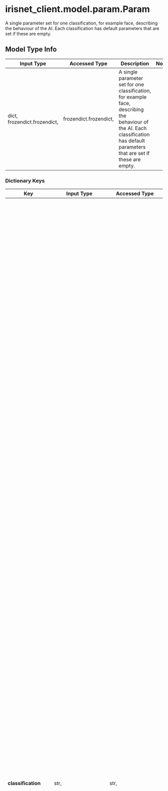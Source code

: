 # irisnet_client.model.param.Param

A single parameter set for one classification, for example face, describing the behaviour of the AI. Each classification has default parameters that are set if these are empty.

## Model Type Info
Input Type | Accessed Type | Description | Notes
------------ | ------------- | ------------- | -------------
dict, frozendict.frozendict,  | frozendict.frozendict,  | A single parameter set for one classification, for example face, describing the behaviour of the AI. Each classification has default parameters that are set if these are empty. | 

### Dictionary Keys
Key | Input Type | Accessed Type | Description | Notes
------------ | ------------- | ------------- | ------------- | -------------
**classification** | str,  | str,  | The classification of the object, that the element refers to. The following is a tree representation of the prototypes and their containing classifications. Default parameter values are defined per classification object. The default values of &#x27;min&#x27;, &#x27;max&#x27; and &#x27;drawMode&#x27; are witten after the name of the classification object in that order. Use the prototype names to set parameters to all of the containing classifications. ##### nudityCheck &gt; _A prototype containing classifications for basic human attributes and sexual contents. This prototype and the containing classifications are activated by default_ * _face_ _(1, 3, 0)_ * _hand_ _(0, -1, 0)_ * _foot_ _(0, -1, 0)_ * _footwear_ _(0, -1, 0)_ * _chest_ _(0, -1, 0)_ * _breast_ _(0, 0, 2)_ * _vulva_ _(0, 0, 2)_ * _penis_ _(0, 0, 2)_ * _vagina_ _(0, 0, 2)_ * _buttocks_ _(0, 0, 2)_ * _anus_ _(0, 0, 2)_ * _toy_ _(0, -1, 0)_ * _oral_ _(0, 0, 2)_ * _penetration_ _(0, 0, 2)_ ##### ageEstimation &gt; _Contains classification objects for estimating the age of a human face. This prototype activates nudityCheck_ * _child (*)_ _(0, 0, 6)_ * _adult (*)_ _(0, -1, 0)_ * _senior (*)_ _(0, -1, 0)_ * _pose_ _(0, 0, 0)_ - The age can not be estimated, due to a pose that hides facial features. ##### attributesCheck &gt; _Contains classification objects for various attributes of the human face. This prototype activates nudityCheck_ * _female (*)_ _(0, -1, 0)_ * _male (*)_ _(0, -1, 0)_ * _hair_ _(0, -1, 0)_ * _hairless_ _(0, -1, 0)_ * _beard_ _(0, -1, 0)_ * _moustache_ _(0, -1, 0)_ * _headpiece_ _(0, -1, 0)_ * _glasses_ _(0, -1, 0)_ * _sunglasses_ _(0, -1, 0)_ * _mask_ _(0, -1, 0)_ ##### nippleCheck &gt; _Contains classifications for determining if the object recognized as breast has a nipple. This prototype activates nudityCheck_ * _noNipple_ _(0, -1, 0)_ * _hasNipple_ _(0, 0, 0)_ ##### illegalSymbols &gt; _Contains various classification objects of symbols that are prohibited in Germany (e.g. Hakenkreuz, SS, etc). These are grouped under a single name_ * _illegalSymbols_ _(0, 0, 1)_ ##### textRecognition &gt; _Contains letters, numbers and some symbols (e.g. @, #, etc) as classification objects. These are grouped under a single name_ * _textRecognition_ _(0, 6, 6)_  _Classification objects that are marked with (*) are sub-classifications of face. Both face and the marked classification are affected by the given parameter values._  _Please be aware that the default values can be subject to change. This is due to the difficulty of recognizing certain objects e.g. objects that are classified as toy._ | must be one of ["face", "hand", "foot", "footwear", "chest", "breast", "vulva", "penis", "vagina", "buttocks", "anus", "oral", "penetration", "toy", "child", "adult", "senior", "pose", "female", "male", "hair", "hairless", "beard", "moustache", "headpiece", "glasses", "sunglasses", "mask", "noNipple", "hasNipple", "nudityCheck", "ageVerification", "ageEstimation", "illegalSymbols", "textRecognition", "attributesCheck", "nippleCheck", ] 
**min** | decimal.Decimal, int,  | decimal.Decimal,  | The minimum amount of objects allowed on the image. Setting the value to -1 will cause the AI to ignore this rule. For moving images this value is applied to a single frame. | [optional] value must be a 32 bit integer
**max** | decimal.Decimal, int,  | decimal.Decimal,  | The maximum amount of objects allowed on the image. Setting the value to -1 will cause the AI to ignore this rule. For moving images this value is applied to a single frame. | [optional] value must be a 32 bit integer
**severity** | decimal.Decimal, int,  | decimal.Decimal,  | Set a value to define the severity of a broken rule of the given classification object. | [optional] if omitted the server will use the default value of 100value must be a 32 bit integer
**drawMode** | decimal.Decimal, int,  | decimal.Decimal,  | Set if and how a classification object should be drawn over.  * _0_ - will draw nothing, * _1_ - will draw a frame with class name surrounding the object, * _2_ - will draw a filled rectangle that will mask the object, * _3_ - is a combination between _1_ and _2_ (frame/name + mask), * _6_ - will blur the object and * _7_ - is a combination between _1_ and _6_ (frame/name + blur). | [optional] value must be a 32 bit integer
**grey** | decimal.Decimal, int,  | decimal.Decimal,  | A grey scale color used in combination of _drawMode_ &#x27;2&#x27; or &#x27;3&#x27;. &#x27;0&#x27; will represent black, while the maximum &#x27;255&#x27; will be white. | [optional] if omitted the server will use the default value of 127value must be a 32 bit integer
**scale** | decimal.Decimal, int, float,  | decimal.Decimal,  | Scale of the bounds around the classification object. Specify a value to increase or decrease the size of the bounds. This is applied to the resulting media as well as the JSON coordinates. | [optional] if omitted the server will use the default value of 1.0value must be a 32 bit float
**ignore** | bool,  | BoolClass,  | A shorthand to ignore the classification object. This is equal to setting _min&#x3D;0_, _max&#x3D;-1_ and _drawMode&#x3D;0_. | [optional] if omitted the server will use the default value of False
**any_string_name** | dict, frozendict.frozendict, str, date, datetime, int, float, bool, decimal.Decimal, None, list, tuple, bytes, io.FileIO, io.BufferedReader | frozendict.frozendict, str, BoolClass, decimal.Decimal, NoneClass, tuple, bytes, FileIO | any string name can be used but the value must be the correct type | [optional]

[[Back to Model list]](../../README.md#documentation-for-models) [[Back to API list]](../../README.md#documentation-for-api-endpoints) [[Back to README]](../../README.md)

